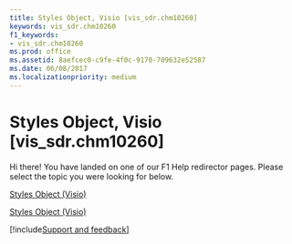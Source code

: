 ```yaml
---
title: Styles Object, Visio [vis_sdr.chm10260]
keywords: vis_sdr.chm10260
f1_keywords:
- vis_sdr.chm10260
ms.prod: office
ms.assetid: 8aefcec0-c9fe-4f0c-9170-709632e52587
ms.date: 06/08/2017
ms.localizationpriority: medium
---
```



# Styles Object, Visio [vis_sdr.chm10260]

Hi there! You have landed on one of our F1 Help redirector pages. Please select the topic you were looking for below.

[Styles Object (Visio)](https://msdn.microsoft.com/library/aa32ec6e-2323-20df-81f8-0183cdb5ae7c.aspx)

[Styles Object (Visio)](https://msdn.microsoft.com/library/327c9f05-ddb5-bf70-86bf-69eb0763512c%28Office.15%29.aspx)

[!include[Support and feedback](~/includes/feedback-boilerplate.md)]